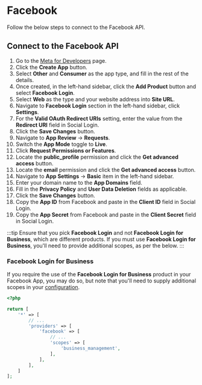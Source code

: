 # Facebook
Follow the below steps to connect to the Facebook API.

## Connect to the Facebook API
1. Go to the <a href="https://developers.facebook.com/apps/" target="_blank">Meta for Developers</a> page.
1. Click the **Create App** button.
1. Select **Other** and **Consumer** as the app type, and fill in the rest of the details.
1. Once created, in the left-hand sidebar, click the **Add Product** button and select **Facebook Login**.
1. Select **Web** as the type and your website address into **Site URL**.
1. Navigate to **Facebook Login** section in the left-hand sidebar, click **Settings**.
1. For the **Valid OAuth Redirect URIs** setting, enter the value from the **Redirect URI** field in Social Login.
1. Click the **Save Changes** button.
1. Navigate to **App Review** → **Requests**.
1. Switch the **App Mode** toggle to **Live**.
1. Click **Request Permissions or Features**.
1. Locate the **public_profile** permission and click the **Get advanced access** button.
1. Locate the **email** permission and click the **Get advanced access** button.
1. Navigate to **App Settings** → **Basic** item in the left-hand sidebar.
1. Enter your domain name to the **App Domains** field.
1. Fill in the **Privacy Policy** and **User Data Deletion** fields as applicable.
1. Click the **Save Changes** button.
1. Copy the **App ID** from Facebook and paste in the **Client ID** field in Social Login.
1. Copy the **App Secret** from Facebook and paste in the **Client Secret** field in Social Login.

:::tip
Ensure that you pick **Facebook Login** and not **Facebook Login for Business**, which are different products. If you must use **Facebook Login for Business**, you'll need to provide additional scopes, as per the below. 
:::

### Facebook Login for Business
If you require the use of the **Facebook Login for Business** product in your Facebook App, you may do so, but note that you'll need to supply additional scopes in your [configuration](docs:get-started/configuration).

```php
<?php

return [
    '*' => [
        // ...
        'providers' => [
            'facebook' => [
                // ...
                'scopes' => [
                    'business_management',
                ],
            ],
        ],
    ]
];
```